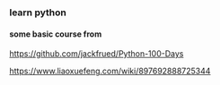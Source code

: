 ### learn python 

#### some basic course from 

https://github.com/jackfrued/Python-100-Days

https://www.liaoxuefeng.com/wiki/897692888725344

